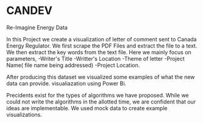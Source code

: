 # CANDEV
Re-Imagine Energy Data

In this Project we create a visualization of letter of comment sent to Canada Energy Regulator.
We first scrape the PDF Files and extract the file to a text. 
We then extract the key words from the text file. Here we mainly focus on parameters,
-Writer's Title
-Writter's Location
-Theme of letter
-Project Name( file name being addressed)
-Project Location.

After producing this dataset we visualized some examples of what the new data can provide. 
visualiazation using Power Bi.

Precidents exist for the types of algorithms we have proposed. While we could not write the algorithms in the allotted time, we are confident that our ideas are implementable. We used mock data to create example visualizations. 
